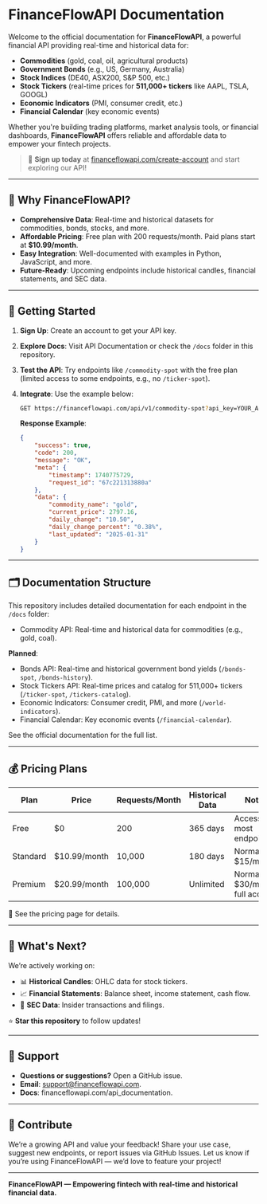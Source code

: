 # FinanceFlowAPI Documentation

Welcome to the official documentation for **FinanceFlowAPI**, a powerful financial API providing real-time and historical data for:

- **Commodities** (gold, coal, oil, agricultural products)
- **Government Bonds** (e.g., US, Germany, Australia)
- **Stock Indices** (DE40, ASX200, S&P 500, etc.)
- **Stock Tickers** (real-time prices for **511,000+ tickers** like AAPL, TSLA, GOOGL)
- **Economic Indicators** (PMI, consumer credit, etc.)
- **Financial Calendar** (key economic events)

Whether you're building trading platforms, market analysis tools, or financial dashboards, **FinanceFlowAPI** offers reliable and affordable data to empower your fintech projects.

> 🔑 **Sign up today** at [financeflowapi.com/create-account](https://financeflowapi.com/create-account) and start exploring our API!

---

## 🚀 Why FinanceFlowAPI?

- **Comprehensive Data**: Real-time and historical datasets for commodities, bonds, stocks, and more.
- **Affordable Pricing**: Free plan with 200 requests/month. Paid plans start at **$10.99/month**.
- **Easy Integration**: Well-documented with examples in Python, JavaScript, and more.
- **Future-Ready**: Upcoming endpoints include historical candles, financial statements, and SEC data.

---

## 📘 Getting Started

1. **Sign Up**: Create an account to get your API key.

2. **Explore Docs**: Visit API Documentation or check the `/docs` folder in this repository.

3. **Test the API**: Try endpoints like `/commodity-spot` with the free plan (limited access to some endpoints, e.g., no `/ticker-spot`).

4. **Integrate**: Use the example below:

   ```bash
   GET https://financeflowapi.com/api/v1/commodity-spot?api_key=YOUR_API_KEY&name=Gold
   ```

   **Response Example**:

   ```json
   {
       "success": true,
       "code": 200,
       "message": "OK",
       "meta": {
           "timestamp": 1740775729,
           "request_id": "67c221313880a"
       },
       "data": {
           "commodity_name": "gold",
           "current_price": 2797.16,
           "daily_change": "10.50",
           "daily_change_percent": "0.38%",
           "last_updated": "2025-01-31"
       }
   }
   ```

---

## 🗂️ Documentation Structure

This repository includes detailed documentation for each endpoint in the `/docs` folder:

- Commodity API: Real-time and historical data for commodities (e.g., gold, coal).

**Planned**:

- Bonds API: Real-time and historical government bond yields (`/bonds-spot`, `/bonds-history`).
- Stock Tickers API: Real-time prices and catalog for 511,000+ tickers (`/ticker-spot`, `/tickers-catalog`).
- Economic Indicators: Consumer credit, PMI, and more (`/world-indicators`).
- Financial Calendar: Key economic events (`/financial-calendar`).

See the official documentation for the full list.

---

## 💰 Pricing Plans

| Plan | Price | Requests/Month | Historical Data | Notes |
| --- | --- | --- | --- | --- |
| Free | $0 | 200 | 365 days | Access to most endpoints  |
| Standard | $10.99/month | 10,000 | 180 days | Normally $15/month |
| Premium | $20.99/month | 100,000 | Unlimited | Normally $30/month, full access |

📌 See the pricing page for details.

---

## 🔮 What's Next?

We’re actively working on:

- 📊 **Historical Candles**: OHLC data for stock tickers.
- 📈 **Financial Statements**: Balance sheet, income statement, cash flow.
- 🧾 **SEC Data**: Insider transactions and filings.

⭐ **Star this repository** to follow updates!

---

## 💬 Support

- **Questions or suggestions?** Open a GitHub issue.
- **Email**: support@financeflowapi.com.
- **Docs**: financeflowapi.com/api_documentation.

---

## 🤝 Contribute

We’re a growing API and value your feedback! Share your use case, suggest new endpoints, or report issues via GitHub Issues. Let us know if you’re using FinanceFlowAPI — we’d love to feature your project!

---

**FinanceFlowAPI — Empowering fintech with real-time and historical financial data.**